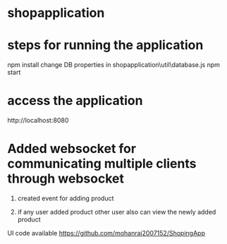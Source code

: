 # shopapplication

# steps for running the application

npm install
change DB properties in 
shopapplication\util\database.js
npm start
# access the application
http://localhost:8080

# Added websocket for communicating multiple clients through websocket

1. created event for adding product

2. if any user added product other user also can view the newly added product

UI code available https://github.com/mohanraj2007152/ShopingApp